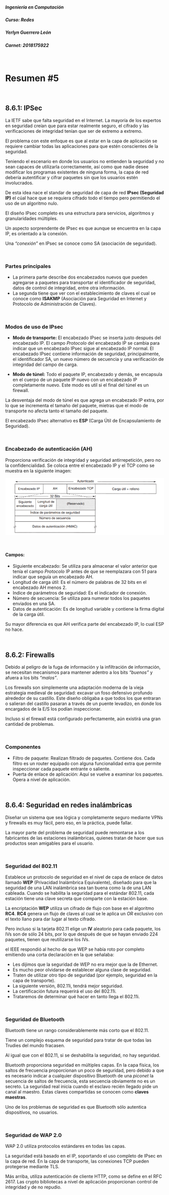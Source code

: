 ##### Ingeniería en Computación
##### Curso: Redes
##### Yerlyn Guerrero León
##### Carnet: 2018175922  

&nbsp;  

# **Resumen #5**

&nbsp;

## **8.6.1: IPSec**

La IETF sabe que falta seguridad en el Internet. La mayoría de los expertos en seguridad creían que para estar realmente seguro, el cifrado y las verificaciones de integridad tenían que ser de extremo a extremo.

El problema con este enfoque es que al estar en la capa de aplicación se requiere cambiar todas las aplicaciones para que estén conscientes de la seguridad.

Teniendo el escenario en donde los usuarios no entienden la seguridad y no sean capaces de utilizarla correctamente, así como que nadie desee modificar los programas existentes de ninguna forma, la capa de red debería autentificar y cifrar paquetes sin que los usuarios estén involucrados.

De esta idea nace el standar de seguridad de capa de red **IPsec (Seguridad IP)** el cúal hace que se requiera cifrado todo el tiempo pero permitiendo el uso de un algoritmo nulo.

El diseño IPsec completo es una estructura para servicios, algoritmos y granularidades múltiples.

Un aspecto sorprendente de IPsec es que aunque se encuentra en la capa IP, es orientado a la conexión.

Una *“conexión”* en IPsec se conoce como SA (asociación de seguridad).

&nbsp;

### **Partes principales**

* La primera parte describe dos encabezados nuevos que pueden agregarse a paquetes para transportar el identificador de seguridad, datos de control de integridad, entre otra información.
* La segunda tiene que ver con el establecimiento de
claves el cual se conoce como **ISAKMP** (Asociación para Seguridad en Internet y Protocolo de Administración de Claves).

&nbsp;

### **Modos de uso de IPsec**

* **Modo de transporte:** El encabezado IPsec se inserta justo después del encabezado IP. El campo *Protocolo* del encabezado IP se cambia para indicar que un encabezado IPsec sigue al encabezado IP normal. El encabezado IPsec contiene información de seguridad, principalmente, el identificador SA, un nuevo número de secuencia y una verificación de integridad del campo de carga.

* **Modo de túnel:** Todo el paquete IP, encabezado y demás, se encapsula en el cuerpo de un
paquete IP nuevo con un encabezado IP completamente nuevo. Este modo es util si el final del túnel es un firewall.

La desventaja del modo de túnel es que agrega un encabezado IP extra, por lo que se incrementa el tamaño del paquete, mietras que el modo de transporte no afecta tanto el tamaño del paquete.

El encabezado IPsec alternativo es **ESP** (Carga Útil de Encapsulamiento de Seguridad).

&nbsp;

### **Encabezado de autenticación (AH)**

Proporciona verificación de integridad y seguridad antirrepetición, pero no la confidencialidad. Se coloca entre el encabezado IP y el TCP como se muestra en la siguiente imagen:

![Encabezado IPsec](/img/encabezadoIPsec.png)

&nbsp;

#### **Campos:**

* Siguiente encabezado: Se utiliza para almacenar el
valor anterior que tenía el campo *Protocolo* IP antes de que se reemplazara con 51 para indicar que
seguía un encabezado AH.
* Longitud de carga útil: Es el número de palabras de 32 bits en el encabezado AH menos 2.
* Indice de parámetros de seguridad: Es el indicador de conexión.
* Número de secuencia: Se utiliza para numerar todos los paquetes enviados en una SA.
* Datos de autenticación: Es de longitud variable y contiene la firma digital de la carga útil.

Su mayor diferencia es que AH verifica parte del encabezado IP, lo cual ESP no hace.

&nbsp;

## **8.6.2: Firewalls**

Debido al peligro de la fuga de información y la infiltración de información, se necesitan mecanismos para mantener adentro a los bits *“buenos”* y afuera a
los bits *“malos”*.

Los firewalls son simplemente una adaptación moderna de la vieja estrategia medieval de seguridad: excavar un foso defensivo profundo alrededor de su castillo. Este diseño obligaba a que todos los que entraran o salieran del castillo pasaran a través de un puente
levadizo, en donde los encargados de la E/S los podían inspeccionar.

Incluso si el firewall está configurado perfectamente, aún existirá una gran cantidad de problemas.

&nbsp;

### **Componentes**

* Filtro de paquete: Realizan filtrado de paquetes. Contiene dos.
Cada filtro es un router equipado con alguna funcionalidad extra que permite inspeccionar cada paquete entrante o saliente.
* Puerta de enlace de aplicación: Aquí se vuelve a examinar los paquetes. Opera a nivel de aplicación.

&nbsp;

## **8.6.4: Seguridad en redes inalámbricas**

Diseñar un sistema que sea lógica y completamente seguro mediante VPNs y firewalls es muy fácil, pero eso, en la práctica, puede fallar.

La mayor parte del problema de seguridad puede remontarse a los fabricantes de las estaciones inalámbricas, quienes tratan de hacer que sus productos sean amigables para el usuario.

&nbsp;

### **Seguridad del 802.11**

Establece un protocolo de seguridad en el nivel de capa de enlace de datos llamado **WEP** (Privacidad Inalámbrica Equivalente), diseñado para que la seguridad de una LAN inalámbrica sea tan buena como la de una LAN cableada.
Cuando se habilita la seguridad para el estándar 802.11, cada estación tiene una clave secreta que comparte con la estación base.

La encriptación **WEP** utiliza un cifrado de flujo con base en el algoritmo **RC4**. **RC4** genera un flujo
de claves al cual se le aplica un *OR* exclusivo con el texto llano para dar lugar al texto cifrado.

Pero incluso si la tarjeta 802.11 elige un **IV** aleatorio para cada paquete, los IVs son de sólo 24 bits, por lo que después de que se hayan enviado 224 paquetes, tienen que reutilizarse los IVs.

el IEEE respondió al hecho de que WEP se había roto por completo emitiendo una corta declaración en la que señalaba:

* Les dijimos que la seguridad de WEP no era mejor que la de Ethernet.
* Es mucho peor olvidarse de establecer alguna clase de seguridad.
* Traten de utilizar otro tipo de seguridad (por ejemplo, seguridad en la capa de transporte).
* La siguiente versión, 802.11i, tendrá mejor seguridad.
* La certificación futura requerirá el uso del 802.11i.
* Trataremos de determinar qué hacer en tanto llega el 802.11i.

&nbsp;

### **Seguridad de Bluetooth**

Bluetooth tiene un rango considerablemente más corto que el 802.11.

Tiene un complejo esquema de seguridad para tratar de que todas las Trudies del mundo fracasen.

Al igual que con el 802.11, si se deshabilita la seguridad, no hay seguridad.

Bluetooth proporciona seguridad en múltiples capas. En la capa física, los saltos de frecuencia proporcionan un poco de seguridad, pero debido a que es necesario indicar a cualquier dispositivo Bluetooth de una *piconet* la secuencia de saltos de frecuencia, esta secuencia obviamente no es un secreto.
La seguridad real inicia cuando el esclavo recién llegado pide un canal al maestro. Estas claves compartidas se conocen como **claves maestras**.

Uno de los problemas de seguridad es que Bluetooth sólo autentica dispositivos, no usuarios.

&nbsp;

### **Seguridad de WAP 2.0**

WAP 2.0 utiliza protocolos estándares en todas las capas.

La seguridad está basado en el IP, soportando el uso completo de IPsec en la capa de red. En la capa de transporte, las conexiones TCP pueden protegerse mediante TLS.

Más arriba, utiliza autenticación de cliente HTTP, como se define en el RFC 2617. Las crypto bibliotecas a nivel de aplicación proporcionan control de integridad y de no repudio.

